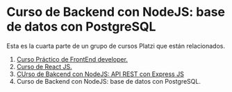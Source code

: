 # Curso de Backend con NodeJS: base de datos con PostgreSQL

Esta es la cuarta parte de un grupo de cursos Platzi que están relacionados. 

1. [Curso Práctico de FrontEnd developer.](https://github.com/andreiarriaza/online-shop-html-css)
2. [Curso de React JS.](https://github.com/andreiarriaza/online-shop-react)
3. [CUrso de Bakcend con NodeJS: API REST con Express JS](https://platzi.com/cursos/backend-nodejs/)
3. Curso de Backend con NodeJS: base de datos con PostgreSQL.

  


